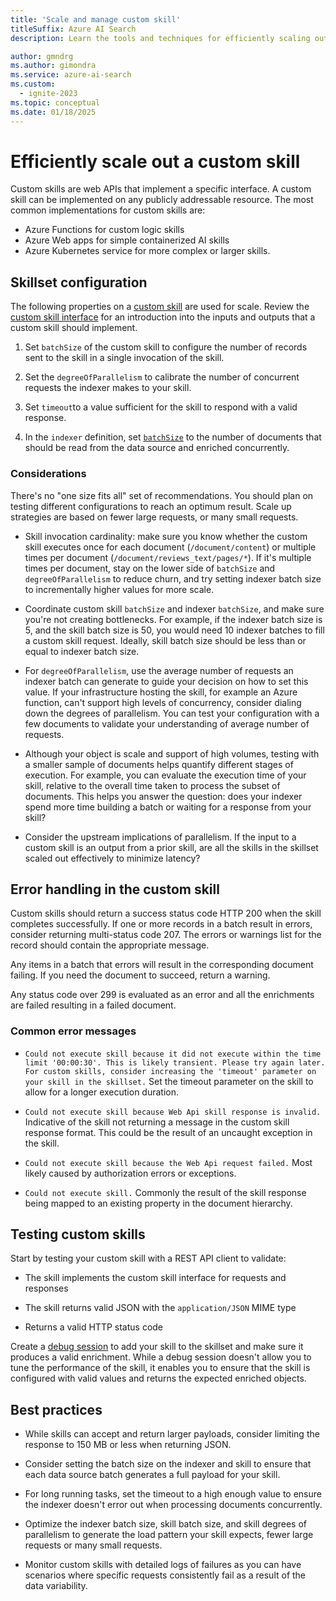 ```yaml
---
title: 'Scale and manage custom skill'
titleSuffix: Azure AI Search
description: Learn the tools and techniques for efficiently scaling out a custom skill for maximum throughput. Custom skills invoke custom AI models or logic that you can add to an AI-enriched indexing pipeline in Azure AI Search.

author: gmndrg
ms.author: gimondra
ms.service: azure-ai-search
ms.custom:
  - ignite-2023
ms.topic: conceptual
ms.date: 01/18/2025
---
```


# Efficiently scale out a custom skill

Custom skills are web APIs that implement a specific interface. A custom skill can be implemented on any publicly addressable resource. The most common implementations for custom skills are:

+ Azure Functions for custom logic skills
+ Azure Web apps for simple containerized AI skills
+ Azure Kubernetes service for more complex or larger skills.

## Skillset configuration

The following properties on a [custom skill](cognitive-search-custom-skill-web-api.md) are used for scale. Review the [custom skill interface](cognitive-search-custom-skill-interface.md) for an introduction into the inputs and outputs that a custom skill should implement.

1. Set `batchSize` of the custom skill to configure the number of records sent to the skill in a single invocation of the skill.

1. Set the `degreeOfParallelism` to calibrate the number of concurrent requests the indexer makes to your skill.

1. Set `timeout`to a value sufficient for the skill to respond with a valid response.

1. In the `indexer` definition, set [`batchSize`](/rest/api/searchservice/indexers/create#indexer-parameters) to the number of documents that should be read from the data source and enriched concurrently.

### Considerations

 There's no "one size fits all" set of recommendations. You should plan on testing different configurations to reach an optimum result. Scale up strategies are based on fewer large requests, or many small requests.

+ Skill invocation cardinality: make sure you know whether the custom skill executes once for each document (`/document/content`) or multiple times per document (`/document/reviews_text/pages/*`). If it's multiple times per document, stay on the lower side of `batchSize` and `degreeOfParallelism` to reduce churn, and try setting indexer batch size to incrementally higher values for more scale.

+ Coordinate custom skill `batchSize` and indexer `batchSize`, and make sure you're not creating bottlenecks. For example, if the indexer batch size is 5, and the skill batch size is 50, you would need 10 indexer batches to fill a custom skill request. Ideally, skill batch size should be less than or equal to indexer batch size.

+ For `degreeOfParallelism`, use the average number of requests an indexer batch can generate to guide your decision on how to set this value. If your infrastructure hosting the skill, for example an Azure function, can't support high levels of concurrency, consider dialing down the degrees of parallelism. You can test your configuration with a few documents to validate your understanding of average number of requests.

+ Although your object is scale and support of high volumes, testing with a smaller sample of documents helps quantify different stages of execution. For example, you can evaluate the execution time of your skill, relative to the overall time taken to process the subset of documents. This helps you answer the question: does your indexer spend more time building a batch or waiting for a response from your skill? 

+ Consider the upstream implications of parallelism. If the input to a custom skill is an output from a prior skill, are all the skills in the skillset scaled out effectively to minimize latency?

## Error handling in the custom skill

Custom skills should return a success status code HTTP 200 when the skill completes successfully. If one or more records in a batch result in errors, consider returning multi-status code 207. The errors or warnings list for the record should contain the appropriate message.

Any items in a batch that errors will result in the corresponding document failing. If you need the document to succeed, return a warning.

Any status code over 299 is evaluated as an error and all the enrichments are failed resulting in a failed document. 

### Common error messages

* `Could not execute skill because it did not execute within the time limit '00:00:30'. This is likely transient. Please try again later. For custom skills, consider increasing the 'timeout' parameter on your skill in the skillset.` Set the timeout parameter on the skill to allow for a longer execution duration.

* `Could not execute skill because Web Api skill response is invalid.` Indicative of the skill not returning a message in the custom skill response format. This could be the result of an uncaught exception in the skill.

* `Could not execute skill because the Web Api request failed.` Most likely caused by authorization errors or exceptions.

* `Could not execute skill.` Commonly the result of the skill response being mapped to an existing property in the document hierarchy.

## Testing custom skills

Start by testing your custom skill with a REST API client to validate:

* The skill implements the custom skill interface for requests and responses

* The skill returns valid JSON with the `application/JSON` MIME type

* Returns a valid HTTP status code

Create a [debug session](cognitive-search-debug-session.md) to add your skill to the skillset and make sure it produces a valid enrichment. While a debug session doesn't allow you to tune the performance of the skill, it enables you to ensure that the skill is configured with valid values and returns the expected enriched objects.

## Best practices

* While skills can accept and return larger payloads, consider limiting the response to 150 MB or less when returning JSON.

* Consider setting the batch size on the indexer and skill to ensure that each data source batch generates a full payload for your skill.

* For long running tasks, set the timeout to a high enough value to ensure the indexer doesn't error out when processing documents concurrently.

* Optimize the indexer batch size, skill batch size, and skill degrees of parallelism to generate the load pattern your skill expects, fewer large requests or many small requests.

* Monitor custom skills with detailed logs of failures as you can have scenarios where specific requests consistently fail as a result of the data variability.